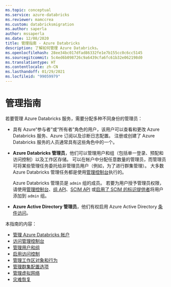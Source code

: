 ```yaml
---
ms.topic: conceptual
ms.service: azure-databricks
ms.reviewer: mamccrea
ms.custom: databricksmigration
ms.author: saperla
author: mssaperla
ms.date: 12/08/2020
title: 管理指南 - Azure Databricks
description: 了解如何管理 Azure Databricks。
ms.openlocfilehash: 28ee34bc017dfad86332fe1e7b155cc0c6cc5145
ms.sourcegitcommit: 5c4ed6b098726c9a6439cfa6fc61b32e062198d0
ms.translationtype: HT
ms.contentlocale: zh-CN
ms.lasthandoff: 01/29/2021
ms.locfileid: "99059979"
---
```

# <a name="administration-guide"></a><a id="administration"> </a><a id="administration-guide"> </a>管理指南

若要管理 Azure Databricks 服务，需要分配多种不同身份的管理员：

* 具有 Azure“参与者”或“所有者”角色的用户，该用户可以查看和更改 Azure Databricks 服务、Azure 订阅以及诊断日志配置。  注册或创建了 Azure Databricks 服务的人员通常具有这些角色中的一个。
* **Azure Databricks 管理员**，他们可以管理用户和组（包括单一登录、预配和访问控制）以及工作区存储。 可以在帐户中分配任意数量的管理员，而管理员可将某些管理任务委托给非管理员用户（例如，为了进行群集管理）。 大多数 Azure Databricks 管理任务都是使用[管理控制台](admin-console.md)执行的。

  Azure Databricks 管理员是 `admin` 组的成员。 若要为用户授予管理员权限，请使用[管理控制台](admin-console.md)、[组 API](../dev-tools/api/latest/groups.md)、[SCIM API](../dev-tools/api/latest/scim/index.md) 或[启用了 SCIM 的标识提供者](users-groups/scim/index.md)将用户添加到 `admin` 组。

* **Azure Active Directory 管理员**，他们有权启用 Azure Active Directory [条件访问](access-control/conditional-access.md)。

本指南的内容：

* [管理 Azure Databricks 帐户](account-settings/index.md)
* [访问管理控制台](admin-console.md)
* [管理用户和组](users-groups/index.md)
* [启用访问控制](access-control/index.md)
* [管理工作区对象和行为](workspace/index.md)
* [管理群集配置选项](clusters/index.md)
* [管理虚拟网络](cloud-configurations/azure/index.md)
* [灾难恢复](disaster-recovery.md)